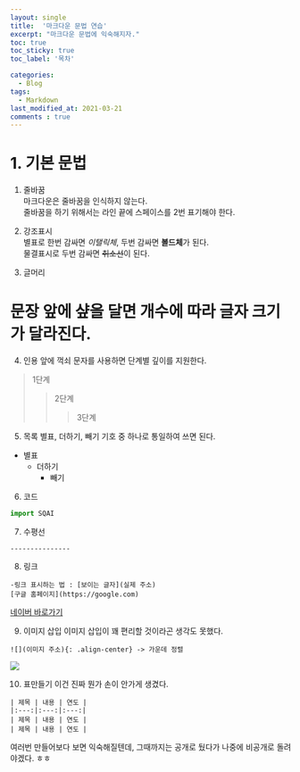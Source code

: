 ```yaml
---
layout: single
title:  '마크다운 문법 연습'
excerpt: "마크다운 문법에 익숙해지자."
toc: true
toc_sticky: true
toc_label: '목차'

categories:
  - Blog
tags:
  - Markdown
last_modified_at: 2021-03-21
comments : true
---
```


# 1. 기본 문법

1. 줄바꿈  
마크다운은 줄바꿈을 인식하지 않는다.  
줄바꿈을 하기 위해서는 라인 끝에 스페이스를 2번 표기해야 한다.  

2. 강조표시  
별표로 한번 감싸면 *이탤릭체*, 두번 감싸면 **볼드체**가 된다.  
물결표시로 두번 감싸면 ~~취소선~~이 된다.  

3. 글머리  
# 문장 앞에 샾을 달면 개수에 따라 글자 크기가 달라진다.  

4. 인용
앞에 꺽쇠 문자를 사용하면 단계별 깊이를 지원한다.
>1단계
>>2단계
>>>3단계

5. 목록
별표, 더하기, 빼기 기호 중 하나로 통일하여 쓰면 된다.
- 별표
  - 더하기
    - 빼기

6. 코드
```python
import SQAI
```
7. 수평선
```
---------------
```
8. 링크
```
-링크 표시하는 법 : [보이는 글자](실제 주소)
[구글 홈페이지](https://google.com)
```
[네이버 바로가기](https://naver.com)

9. 이미지 삽입
이미지 삽입이 꽤 편리할 것이라곤 생각도 못했다.
```
![](이미지 주소){: .align-center} -> 가운데 정렬
```
![](https://t1.daumcdn.net/cfile/blog/2666BD3D54268E961C)

10. 표만들기
이건 진짜 뭔가 손이 안가게 생겼다.
```
| 제목 | 내용 | 연도 |
|:---:|:---:|:---:|
| 제목 | 내용 | 연도 |
| 제목 | 내용 | 연도 |
```

여러번 만들어보다 보면 익숙해질텐데, 그때까지는 공개로 뒀다가 나중에 비공개로 돌려야겠다. ㅎㅎ
